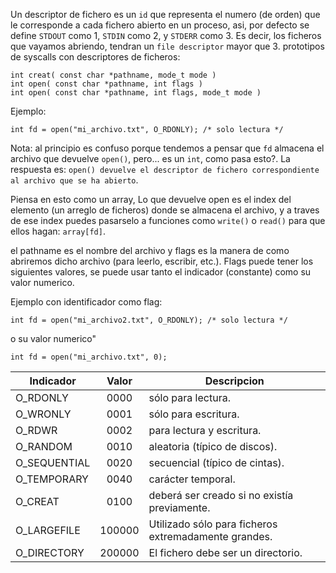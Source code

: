 Un descriptor de fichero es un `id` que representa el numero (de orden) que le corresponde a cada fichero abierto en un proceso, asi, por defecto se define `STDOUT` como 1, `STDIN` como 2, y `STDERR` como 3. Es decir, los ficheros que vayamos abriendo, tendran un `file descriptor` mayor que 3.
prototipos de syscalls con descriptores de ficheros:

```
int creat( const char *pathname, mode_t mode )
int open( const char *pathname, int flags )
int open( const char *pathname, int flags, mode_t mode )
```

Ejemplo:
```
int fd = open("mi_archivo.txt", O_RDONLY); /* solo lectura */
```
Nota: al principio es confuso porque tendemos a pensar que `fd` almacena el archivo que devuelve `open()`, pero... es un `int`, como pasa esto?. La respuesta es: `open() devuelve el descriptor de fichero correspondiente al archivo que se ha abierto`.

Piensa en esto como un array, Lo que devuelve open es el index del elemento (un arreglo de ficheros) donde se almacena el archivo, y a traves de ese index puedes pasarselo a funciones como `write()` o `read()` para que ellos hagan: `array[fd]`.

el pathname es el nombre del archivo y flags es la manera de como abriremos dicho archivo (para leerlo, escribir, etc.). Flags puede tener los siguientes valores, se puede usar tanto el indicador (constante) como su valor numerico.

Ejemplo con identificador como flag:
```
int fd = open("mi_archivo2.txt", O_RDONLY); /* solo lectura */
```
o su valor numerico"
```
int fd = open("mi_archivo.txt", 0);
```

| Indicador | Valor | Descripcion |
| --------- |:-----:| ----------- |
| O_RDONLY | 0000 | sólo para lectura. |
| O_WRONLY | 0001 | sólo para escritura. |
| O_RDWR | 0002 | para lectura y escritura. |
| O_RANDOM | 0010 |  aleatoria (típico de discos). |
| O_SEQUENTIAL |  0020 | secuencial (típico de cintas). |
| O_TEMPORARY | 0040 | carácter temporal. |
| O_CREAT | 0100 | deberá ser creado si no existía previamente. |
| O_LARGEFILE | 100000 | Utilizado sólo para ficheros extremadamente grandes. |
| O_DIRECTORY | 200000 | El fichero debe ser un directorio. |

